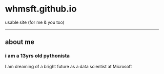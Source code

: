 # whmsft.github.io
usable site (for me & you too)

<hr>

## about me

### i am a 13yrs old pythonista


I am dreaming of a bright future as a data scientist at Microsoft
